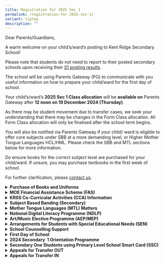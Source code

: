 ```yaml
---
title: Registration for 2025 Sec 1
permalink: /registration-for-2025-sec-1/
variant: tiptap
description: ""
---
```

<p>Dear Parents/Guardians,</p>
<p>A warm welcome on your child’s/ward’s posting to Kent Ridge Secondary
School!</p>
<p>Please note that students do not need to report to their posted secondary
schools upon receiving their <a href="https://www.moe.gov.sg/news/press-releases/20241211-2024-secondary-1-posting-results" rel="noopener nofollow" target="_blank">S1 posting results</a>.</p>
<p>The school will be using Parents Gateway (PG) to communicate with you
useful information on how to prepare your child/ward for the first day
of school.</p>
<p>Your child’s/ward’s <strong>2025 Sec 1 Class allocation</strong> will be <strong>available on</strong> Parents
Gateway after <strong>12 noon on 19 December 2024 (Thursday)</strong>.</p>
<p>As there may be student movement due to transfer cases, we seek your understanding
that there may be changes in the Form Class allocation. All Form Class
allocation will only be finalised after the school term begins.</p>
<p>You will also be notified via Parents Gateway if your child/ ward is eligible
to offer core subjects under SBB at a more demanding level, or Higher Mother
Tongue Languages HCL/HML. Please check the SBB and MTL sections below for
more information.</p>
<p>Do ensure books for the correct subject level are purchased for your child/ward.
If unsure, you may purchase textbooks in the first week of school.</p>
<p>For further clarification, please <a href="https://www.kentridgesec.moe.edu.sg/school-information/contact-information" rel="noopener nofollow" target="_blank">contact us</a>.</p>
<p></p>
<div data-type="detailGroup" class="isomer-accordion isomer-accordion-white">
<details class="isomer-details">
<summary><strong>Purchase of Books and Uniforms</strong>
</summary>
<div data-type="detailsContent" class="isomer-details-content">
<p>Dates of Sales: December 19, 20, 23, 26, 27, 30
<br>Operating Hours: 9:00 AM to 3:00 PM</p>
<table style="minWidth: 75px">
<colgroup>
<col>
<col>
<col>
</colgroup>
<tbody>
<tr>
<td rowspan="1" colspan="1">
<p></p>
</td>
<td rowspan="1" colspan="1">
<p><strong>Books</strong>
</p>
</td>
<td rowspan="1" colspan="1">
<p><strong>Uniforms</strong>
</p>
</td>
</tr>
<tr>
<td rowspan="1" colspan="1">
<p><a href="Online ordering" rel="noopener nofollow" target="_blank">Online ordering</a>
</p>
</td>
<td rowspan="1" colspan="1">
<p><a href="http://www.annkev.com" rel="noopener nofollow" target="_blank">http://www.annkev.com</a>
</p>
</td>
<td rowspan="1" colspan="1">
<p><a href="http://www.khuniform.com" rel="noopener nofollow" target="_blank">http://www.khuniform.com</a>
</p>
</td>
</tr>
<tr>
<td rowspan="1" colspan="1">
<p>Important Information</p>
</td>
<td rowspan="1" colspan="1">
<p><a href="https://www.kentridgesec.moe.edu.sg/files/KRSS_Book_List_2025_Sec_1.pdf" rel="noopener nofollow" target="_blank">Sec 1 Book List</a>
</p>
<p><a href="https://www.kentridgesec.moe.edu.sg/files/KRSS_Stationery_List_2025_Sec_1.pdf" rel="noopener nofollow" target="_blank">Sec 1 Stationery List</a>
</p>
</td>
<td rowspan="1" colspan="1">
<p><a href="/files/KRSS_Revised_Uniform_Policy_2025.pdf" rel="noopener nofollow" target="_blank">KRSS Revised Uniform Policy 2025</a>
</p>
<p><a href="/files/KRSS_Uniform_Infosheet_for_2025_Sec_1.pdf" rel="noopener nofollow" target="_blank">KRSS Uniform Infosheet for 2025 Sec 1 (17 Dec 2024)</a>
</p>
</td>
</tr>
<tr>
<td rowspan="1" colspan="1">
<p>Location</p>
</td>
<td rowspan="1" colspan="1">
<p>School Bookshop (Canteen, Level 3)</p>
</td>
<td rowspan="1" colspan="1">
<p>Counter at the back of the Canteen (Level 3)</p>
</td>
</tr>
</tbody>
</table>
<p>To facilitate the ease of purchasing the textbooks and uniforms, our bookshop
and uniform vendors have put in place online ordering and delivery options.
We <strong><u>strongly encourage all parents to opt for online ordering and delivery</u></strong>.
<br>Parents who wish to pick up their purchases physically are still encouraged
to pre-order their needed items with the 2 vendors so that the items can
be collected from the vendors in school with minimal waiting time.
<br>Before coming to the school, please book an appointment slot at the following
link:
<br><a href="http://www.picktime.com/krss2024" rel="noopener nofollow" target="_blank">http://www.picktime.com/krss2024</a>
</p>
<p></p>
<p>In addition to booking appointment slots for your visit, we also seek
the co-operation of parents/guardians for the following:</p>
<p>a. Students coming to the school should be in <strong>proper school attire (i.e. Primary School Uniform/PE attire with proper school shoes, no coloured hair)</strong>
<br>b. Please do not come to the school if you are unwell or given medical
certificate.</p>
</div>
</details>
<details class="isomer-details">
<summary><strong>MOE Financial Assistance Scheme (FAS)</strong>
</summary>
<div data-type="detailsContent" class="isomer-details-content">
<p>For 2025 Sec 1 students whose 2025 FAS applications have been approved
by their primary schools, please report to the KRSS school general office
for further assistance.
<br>
<br>Please note that you are to book an appointment slot at&nbsp;<a href="http://www.picktime.com/krss2024" rel="noopener nofollow" target="_blank">http://www.picktime.com/krss2024</a>&nbsp;before
you visit the school to collect books and uniforms.
<br>
<br>For students who would like to apply for FAS, please click on the links
below to find out more:
<br>•&nbsp;<a href="/files/2024_MOE_FAS_pamphlet__4_languages_.pdf" rel="noopener nofollow" target="_blank">2025 MOE FAS pamphlet (4 languages)</a>
<br>• <a href="/files/2024_MOE_FAS_Application_Form_Oct2023.pdf" rel="noopener nofollow" target="_blank">2025 MOE FAS Application Form</a>
<br>• Apply online for MOE FAS (eFAS) 2025 with your Singpass at&nbsp;<a href="https://go.gov.sg/moe-efas" rel="noopener nofollow" target="_blank">https://go.gov.sg/moe-efas</a>
<br>
<br>Application forms for financial assistance are also available at the school’s
general office.</p>
<p>For more information, parents can refer to the following&nbsp;<a href="https://www.moe.gov.sg/financial-matters/financial-assistance" rel="noopener nofollow" target="_blank">MOE FAS website</a>.&nbsp;</p>
</div>
</details>
<details class="isomer-details">
<summary><strong>KRSS&nbsp;Co-Curricular&nbsp;Activities (CCA) Information</strong>
</summary>
<div data-type="detailsContent" class="isomer-details-content">
<p>Please refer to the <a href="/files/KRSS_CCA_Information_Letter_2024.pdf" rel="noopener nofollow" target="_blank">KRSS CCA Information Letter</a>&nbsp;for
more details.
<br>
<br>Please complete the&nbsp;<a href="https://form.gov.sg/67605889b5e37d2e4f8b2b57" rel="noopener nofollow" target="_blank">Survey on Primary School CCA</a>&nbsp;by
3 January 2024 (Wed).
<br>
<br>Should you have any queries, please contact the following officers:
<br><strong>Ms Jaime Lim, HOD/Aesthetics &amp; CCA</strong>
<br>Email:&nbsp;<a href="mailto: lim_hwee_fung_jaime@schools.gov.sg" rel="noopener nofollow" target="_blank">lim_hwee_fung_jaime@schools.gov.sg</a>
<br>
<br><strong>Mr Kevin Chow, SH/PE</strong>
<br>Email:&nbsp;<a href="mailto: chow_kok_wei_kevin@schools.gov.sg" rel="noopener nofollow" target="_blank">chow_kok_wei_kevin@schools.gov.sg</a>
</p>
</div>
</details>
<details class="isomer-details">
<summary><strong>Subject Based Banding (Secondary)</strong>
</summary>
<div data-type="detailsContent" class="isomer-details-content">
<p>Kent Ridge Secondary School has implemented Full Subject-Based Banding
since 2023. Full SBB is part of MOE’s ongoing efforts to nurture the joy
of learning and develop multiple pathways to cater to different strengths
and interests of students.
<br>
<br>Students who are eligible to do subjects at a more demanding level will
be informed by the school via Parents Gateway.&nbsp; Please refer to these
<a href="/files/FSBB_Slides_for_Sec_1_Registration.pdf" rel="noopener nofollow" target="_blank">slides</a>
</p>
<p>for more information.
<br>
<br>For more information on Full Subject-Based Banding (Full SBB), parents
can refer to the following websites:
<br><a href="https://www.moe.gov.sg/microsites/psle-fsbb/full-subject-based-banding/main.html" rel="noopener nofollow" target="_blank">https://www.moe.gov.sg/microsites/psle-fsbb/full-subject-based-banding/main.html</a>
</p>
<p><a href="https://www.kentridgesec.moe.edu.sg/programmes/full-subject-based-banding-sbb/" rel="noopener nofollow" target="_blank">https://www.kentridgesec.moe.edu.sg/programmes/full-subject-based-banding-sbb/</a>
<br>Should you have any queries, please contact the following officers:
<br><strong>Mrs Sherine Ang, Year Head</strong>
<br>Email:&nbsp;<a href="mailto: sherine_chua@schools.gov.sg" rel="noopener nofollow" target="_blank">sherine_chua@schools.gov.sg</a>
</p>
</div>
</details>
<details class="isomer-details">
<summary><strong>Mother Tongue Languages (MTL) Matters</strong>
</summary>
<div data-type="detailsContent" class="isomer-details-content">
<p>For the following groups of students, please see the <a href="/files/2024_Sec_1_MTL_Matters.pdf" rel="noopener nofollow" target="_blank">slides</a>&nbsp;for
more details:
<br>• Eligibility for Higher Chinese Language (HCL) &amp; Higher Malay Language
(HML)
<br>• Students not taking Chinese Language (CL) or Malay Language (ML)
<br>• Students offered 3rd Language
<br>• Students who are exempted or intend to apply for exemption from MTL
<br>
<br>For more information on Mother Tongue Languages, please refer to these
<a href="/files/2025_Sec_1_MTL_Matters.pdf" rel="noopener nofollow" target="_blank">slides</a>
</p>
</div>
</details>
<details class="isomer-details">
<summary><strong>National Digital Literacy Programme (NDLP)</strong>
</summary>
<div data-type="detailsContent" class="isomer-details-content">
<p>Through the National Digital Literacy Programme (NDLP), all secondary
school students will own a school-prescribed Personal Learning Device (PLD).
Secondary one students would be invited to purchase a school-prescribed
PLD. Singapore Citizen students can use their Edusave Account to pay for
the PLD.
<br>
<br>The PLD will be used in tandem with the national e-learning platform –
the Singapore Student Learning Space (“SLS”) – as well as other educational
technology tools to&nbsp;personalise&nbsp;and enhance students’ learning.
This will also enable students to acquire digital skills and apply these
skills as they navigate an increasingly&nbsp;digitalised&nbsp;world.
<br>
<br>For more information on Kent Ridge Secondary’s NDLP, please refer to
<a href="https://www.kentridgesec.moe.edu.sg/school-information/national-digital-literacy-programme-ndlp/" rel="noopener nofollow" target="_blank">https://www.kentridgesec.moe.edu.sg/school-information/national-digital-literacy-programme-ndlp/</a>
<br>Details on the purchase of PLDs will be shared on a later date.</p>
</div>
</details>
<details class="isomer-details">
<summary><strong>Art/Music Elective Programme (AEP/MEP)</strong>
</summary>
<div data-type="detailsContent" class="isomer-details-content">
<p></p>
</div>
</details>
<details class="isomer-details">
<summary><strong>Arrangements for Students with Special Educational Needs (SEN)</strong>
</summary>
<div data-type="detailsContent" class="isomer-details-content">
<p>For parents of students with Special Educational Needs (SEN), the school's
Senior SEN Officer will be reaching out to you via Parents Gateway.
<br>
<br>For urgent enquiries, you can also contact her:
<br><strong>Mrs Cheryl Lim</strong>
<br>Email:&nbsp;<a href="mailto:tan_seok_gek@schools.gov.sg" rel="noopener nofollow" target="_blank">tan_seok_gek@schools.gov.sg</a>
</p>
</div>
</details>
<details class="isomer-details">
<summary><strong>School Counselling Support</strong>
</summary>
<div data-type="detailsContent" class="isomer-details-content">
<p>Parents who would like to find out more about the school’s counselling
support system can contact our School Counsellor:
<br><strong>Mr Aw Wei Keong, Freddy</strong>
<br>Email:&nbsp;<a href="mailto:aw_wei_keong_freddy@schools.gov.sg" rel="noopener nofollow" target="_blank">aw_wei_keong_freddy@schools.gov.sg</a>
</p>
</div>
</details>
<details class="isomer-details">
<summary><strong>First Day of School</strong>
</summary>
<div data-type="detailsContent" class="isomer-details-content">
<p></p>
</div>
</details>
<details class="isomer-details">
<summary><strong>2024 Secondary&nbsp; 1 Orientation Programme</strong>
</summary>
<div data-type="detailsContent" class="isomer-details-content">
<p></p>
</div>
</details>
<details class="isomer-details">
<summary><strong>Secondary One Students using Primary Level School Smart Card (SSC)</strong>
</summary>
<div data-type="detailsContent" class="isomer-details-content">
<p>All students entering Secondary One in January 2025 will be issued with
a new Secondary Level School Smart Card (SSC). TransitLink will deliver
the cards to secondary schools by April 2025.
<br>
<br>While Secondary One students are waiting for their Secondary Level SSCs
to be ready, they can continue to use their Primary Level SSCs for concessionary
travel till end-April 2025. Students can still purchase the Bus Concession
Pass (BCP) using their Primary Level SSCs but they would need to purchase
the BCP for Secondary School students.</p>
</div>
</details>
<details class="isomer-details">
<summary><strong>Appeals for Transfer OUT</strong>
</summary>
<div data-type="detailsContent" class="isomer-details-content">
<p><strong>(A) MOE’s Medical Appeal Exercise (MAE): Appeal to Transfer School for Serious Medical Condition or Severe Physical Impairments only</strong>
<br>If you have been posted to Kent Ridge Secondary School, but assess that
the school is unable to accommodate your child’s medical or physical health
needs, you may appeal to MOE for a transfer out. Appeals can be filed at
the school’s general office in person or via email by 12:00pm on Thursday,
21 December 2023.
<br>
<br>All appeals must be accompanied by relevant supporting documents, such
as medical reports, letters from certified doctors, assessment reports
from qualified medical professionals, etc.
<br>The appeal results will be released on 2 January 2024.
<br>
<br><strong>(B) Students who are posted to Kent Ridge Secondary School but would like to seek a transfer OUT due to other (non-medical) reasons</strong>
<br>• Refer to your&nbsp;<u>preferred school’s</u>&nbsp;website for more information.
<br>• You should still report to KRSS on 2 January 2024 if you do not hear
from your preferred school by then
<br>• While awaiting reply from the other school, you will not need to purchase
KRSS uniforms and books</p>
</div>
</details>
<details class="isomer-details">
<summary><strong>Appeals for Transfer IN</strong>
</summary>
<div data-type="detailsContent" class="isomer-details-content">
<p><strong>Students who wish to appeal to transfer to Kent Ridge Secondary School</strong>
<br>
<br>For&nbsp;<strong>non-medical</strong>&nbsp;reasons, please submit your
appeal via this <a href="https://go.gov.sg/krss-s1-appeal" rel="noopener nofollow" target="_blank">online form</a>&nbsp;by
27 December 2024, 12pm.
<br>
<br>Please note that your PSLE score should meet the school's cut-off point
of the posting year. Transfer will be subject to available vacancies and
the school’s admission criteria.
<br>
<br>The application is deemed to be unsuccessful if you do not hear from the
school by 6 January 2025.</p>
</div>
</details>
</div>
<p></p>